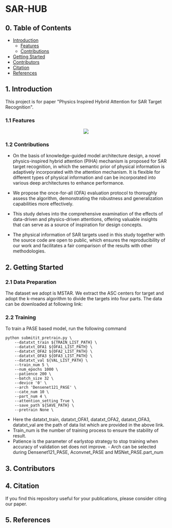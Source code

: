 # SAR-HUB

## 0. Table of Contents

* [Introduction](#1-introduction)
    * [Features](#11-features) 
    * [Contributions](#12-contributions) 
* [Getting Started](#2-getting-started)
* [Contributors](#3-contributors)
* [Citation](#4-citation)
* [References](#5-References)

## 1. Introduction

This project is for paper "Physics Inspired Hybrid Attention for SAR Target Recognition".

### 1.1 Features

<div align=center>
<img src="https://github.com/XAI4SAR/PIHA/blob/main/img/network.png">
</div>

### 1.2 Contributions
-   On the basis of knowledge-guided model architecture design, a novel physics-inspired hybrid attention (PIHA) mechanism is proposed for SAR target recognition, in which the semantic prior of physical information is adaptively incorporated with the attention mechanism. It is flexible for different types of physical information and can be incorporated into various deep architectures to enhance performance.
    
-   We propose the once-for-all (OFA) evaluation protocol to thoroughly assess the algorithm, demonstrating the robustness and generalization capabilities more effectively.

-   This study delves into the comprehensive examination of the effects of data-driven and physics-driven attentions, offering valuable insights that can serve as a source of inspiration for design concepts.

-   The physical information of SAR targets used in this study together with the source code are open to public, which ensures the reproducibility of our work and facilitates a fair comparison of the results with other methodologies.
## 2. Getting Started
### 2.1 Data Preparation
The dataset we adopt is MSTAR. We extract the ASC centers for target and adopt the k-means algorithm to divide the targets into four parts. The data can be downloaded at following link:

### 2.2 Training
To train a PASE based model, run the following command
```
python submitit_pretrain.py \
    --datatxt_train ${TRAIN_LIST_PATH} \
    --datatxt_OFA1 ${OFA1_LIST_PATH} \
    --datatxt_OFA2 ${OFA2_LIST_PATH} \
    --datatxt_OFA3 ${OFA3_LIST_PATH} \
    --datatxt_val ${VAL_LIST_PATH} \
    --train_num 5 \
    --num_epochs 1000 \
    --patience 200 \
    --batch_size 32 \
    --device '0' \
    --arch 'Densenet121_PASE' \
    --cate_num 10 \
    --part_num 4 \
    --attention_setting True \
    --save_path ${SAVE_PATH} \
    --pretrain None \
```
-   Here the datatxt_train, datatxt_OFA1, datatxt_OFA2, datatxt_OFA3, datatxt_val are the path of data list which are provided in the above link. 
-   Train_num is the number of training process to ensure the stability of result. 
-   Patience is the parameter of earlystop strategy to stop training when accuracy of validation set does not improve. -   Arch can be selected during Densenet121_PASE, Aconvnet_PASE and MSNet_PASE.part_num
## 3. Contributors



## 4. Citation

If you find this repository useful for your publications, please consider citing our paper.

## 5. References

